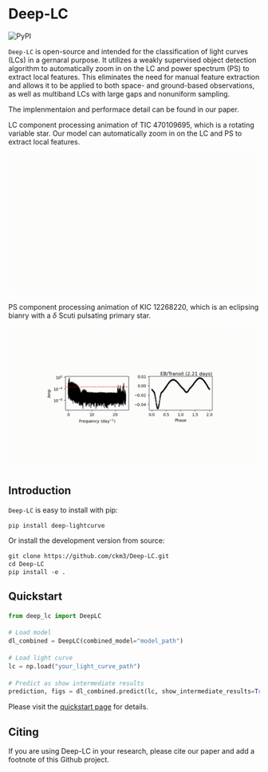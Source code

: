 # Deep-LC

![PyPI](https://img.shields.io/pypi/v/deep-lightcurve?style=flat)

``Deep-LC``  is open-source and intended for the classification of light curves (LCs) in a gernaral purpose. It utilizes a weakly supervised object detection algorithm to automatically zoom in on the LC and power spectrum (PS) to extract local features. This eliminates the need for manual feature extraction and allows it to be applied to both space- and ground-based observations, as well as multiband LCs with large gaps and nonuniform sampling.

The implenmentaion and performace detail can be found in our paper.

LC component processing animation of TIC 470109695, which is a rotating variable star. Our model can automatically zoom in on the LC and PS to extract local features.

![LC component processing](docs/source/lc.gif)

PS component processing animation of KIC 12268220, which is an eclipsing bianry with a $\delta$ Scuti pulsating primary star.

![PS component processing](docs/source/ps.gif)

## Introduction

``Deep-LC`` is easy to install with pip:
```
pip install deep-lightcurve
```

Or install the development version from source:
```
git clone https://github.com/ckm3/Deep-LC.git
cd Deep-LC
pip install -e .
```

## Quickstart

```python
from deep_lc import DeepLC

# Load model
dl_combined = DeepLC(combined_model="model_path")

# Load light curve
lc = np.load("your_light_curve_path")

# Predict as show intermediate results
prediction, figs = dl_combined.predict(lc, show_intermediate_results=True)

```

Please visit the [quickstart page](https://deep-lightcurve.readthedocs.io/en/latest/notebooks/Quickstart.html) for details.

## Citing

If you are using Deep-LC in your research, please cite our paper and add a footnote of this Github project.